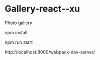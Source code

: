 # Gallery-react--xu
Photo gallery

npm install 

npm run start

http://localhost:8000/webpack-dev-server/
